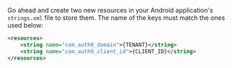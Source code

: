 Go ahead and create two new resources in your Android application's `strings.xml` file to store them. The name of the keys must match the ones used below:

```xml
<resources>
    <string name="com_auth0_domain">{TENANT}</string>
    <string name="com_auth0_client_id">{CLIENT_ID}</string>
</resources>
```